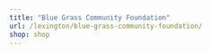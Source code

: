 ```yaml
---
title: "Blue Grass Community Foundation"
url: /lexington/blue-grass-community-foundation/
shop: shop
---
```

